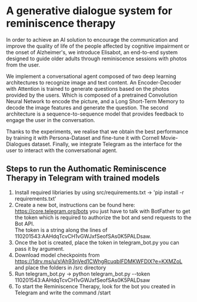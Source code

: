 # A generative dialogue system for reminiscence therapy

In order to achieve an AI solution to encourage the communication and improve the quality of life of the people affected by cognitive impairment or the onset of Alzheimer's, we introduce Elisabot, an end-to-end system designed to guide older adults through reminiscence sessions with photos from the user.

We implement a conversational agent composed of two deep learning architectures to recognize image and text content. An Encoder-Decoder with Attention is trained to generate questions based on the photos provided by the users. Which is composed of a pretrained Convolution Neural Network to encode the picture, and a Long Short-Term Memory to decode the image features and generate the question. The second architecture is a sequence-to-sequence model that provides feedback to engage the user in the conversation.

Thanks to the experiments, we realise that we obtain the best performance by training it with Persona-Dataset and fine-tune it with Cornell Movie-Dialogues dataset. Finally, we integrate Telegram as the interface for the user to interact with the conversational agent.


## Steps to run the Authomatic Reminiscence Therapy in Telegram with trained models 

1.  Install required libriaries by using src/requirements.txt  -> 'pip install -r requirements.txt'
2.  Create a new bot, instructions can be found here: https://core.telegram.org/bots you just have to talk with BotFather to get the token which is required to authorize the bot and send requests to the Bot API.  
    The token is a string along the lines of 110201543:AAHdqTcvCH1vGWJxfSeofSAs0K5PALDsaw.
3.  Once the bot is created, place the token in telegram_bot.py  you can pass it by argument.
4.  Download model checkpoints from https://1drv.ms/u/s!Ah93nVed1CWhgRcuqbIFDMKWFDlX?e=KXMZoL and place the folders in /src directory
5.  Run telegram_bot.py -> python telegram_bot.py --token 110201543:AAHdqTcvCH1vGWJxfSeofSAs0K5PALDsaw 
6.  To start the Reminiscence Therapy, look for the bot you created in Telegram and write the command /start
    

